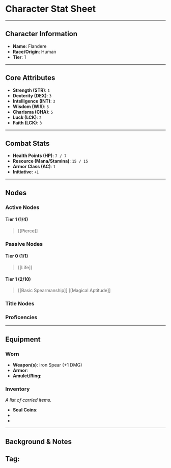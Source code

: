 # Character Stat Sheet

---

## Character Information
- **Name**: Flandere
- **Race/Origin**: Human
- **Tier**: 1

---

## Core Attributes
- **Strength (STR)**: `1`
- **Dexterity (DEX)**: `3`
- **Intelligence (INT)**: `3`
- **Wisdom (WIS)**: `5`
- **Charisma (CHA)**: `5`
- **Luck (LCK)**: `2`
- **Faith (LCK)**: `3`

---

## Combat Stats
- **Health Points (HP)**: `7 / 7`
- **Resource (Mana/Stamina)**: `15 / 15`
- **Armor Class (AC)**: `1`
- **Initiative**: `+1`

---

## Nodes
### Active Nodes
#### Tier 1 (1/4)
> [[Pierce]] 

### Passive Nodes
#### Tier 0 (1/1)
> [[Life]]
#### Tier 1 (2/10)
> [[Basic Spearmanship]] 
> [[Magical Aptitude]]
### Title Nodes


### Proficencies 

---

## Equipment
### Worn
- **Weapon(s)**: Iron Spear (+1 DMG)
- **Armor**: 
- **Amulet/Ring**: 

### Inventory
*A list of carried items.*
- **Soul Coins**: 
- 
- 

---

## Background & Notes
**Tag**: 
- 
